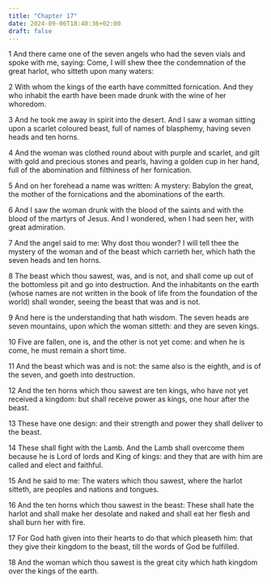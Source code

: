 ```yaml
---
title: "Chapter 17"
date: 2024-09-06T18:40:36+02:00
draft: false
---
```




1 And there came one of the seven angels who had the seven vials and spoke with me, saying: Come, I will shew thee the condemnation of the great harlot, who sitteth upon many waters:

2 With whom the kings of the earth have committed fornication. And they who inhabit the earth have been made drunk with the wine of her whoredom.

3 And he took me away in spirit into the desert. And I saw a woman sitting upon a scarlet coloured beast, full of names of blasphemy, having seven heads and ten horns.

4 And the woman was clothed round about with purple and scarlet, and gilt with gold and precious stones and pearls, having a golden cup in her hand, full of the abomination and filthiness of her fornication.

5 And on her forehead a name was written: A mystery: Babylon the great, the mother of the fornications and the abominations of the earth.

6 And I saw the woman drunk with the blood of the saints and with the blood of the martyrs of Jesus. And I wondered, when I had seen her, with great admiration.

7 And the angel said to me: Why dost thou wonder? I will tell thee the mystery of the woman and of the beast which carrieth her, which hath the seven heads and ten horns.

8 The beast which thou sawest, was, and is not, and shall come up out of the bottomless pit and go into destruction. And the inhabitants on the earth (whose names are not written in the book of life from the foundation of the world) shall wonder, seeing the beast that was and is not.

9 And here is the understanding that hath wisdom. The seven heads are seven mountains, upon which the woman sitteth: and they are seven kings.

10 Five are fallen, one is, and the other is not yet come: and when he is come, he must remain a short time.

11 And the beast which was and is not: the same also is the eighth, and is of the seven, and goeth into destruction.

12 And the ten horns which thou sawest are ten kings, who have not yet received a kingdom: but shall receive power as kings, one hour after the beast.

13 These have one design: and their strength and power they shall deliver to the beast.

14 These shall fight with the Lamb. And the Lamb shall overcome them because he is Lord of lords and King of kings: and they that are with him are called and elect and faithful.

15 And he said to me: The waters which thou sawest, where the harlot sitteth, are peoples and nations and tongues.

16 And the ten horns which thou sawest in the beast: These shall hate the harlot and shall make her desolate and naked and shall eat her flesh and shall burn her with fire.

17 For God hath given into their hearts to do that which pleaseth him: that they give their kingdom to the beast, till the words of God be fulfilled.

18 And the woman which thou sawest is the great city which hath kingdom over the kings of the earth.

